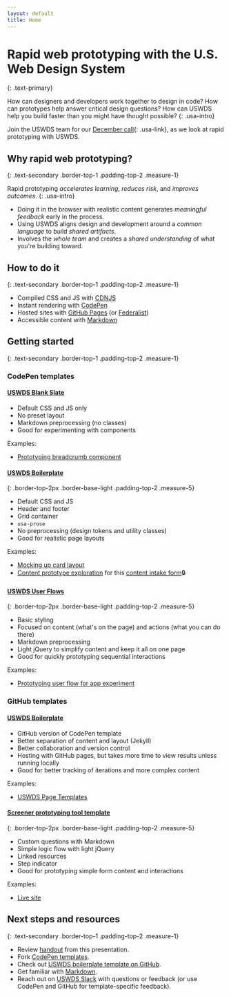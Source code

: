 ```yaml
---
layout: default
title: Home
---
```

# Rapid web prototyping with the U.S. Web Design System
{: .text-primary}

How can designers and developers work together to design in code? How can prototypes help answer critical design questions? How can USWDS help you build faster than you might have thought possible?
{: .usa-intro}

Join the USWDS team for our [December call](https://digital.gov/event/2021/12/16/uswds-monthly-call-december-2021/){: .usa-link}, as we look at rapid prototyping with USWDS.

## Why rapid web prototyping?
{: .text-secondary .border-top-1 .padding-top-2 .measure-1}

Rapid prototyping *accelerates learning*, *reduces risk*, and *improves outcomes*.
{: .usa-intro}

- Doing it in the browser with realistic content generates *meaningful feedback* early in the process.
- Using USWDS aligns design and development around a *common language* to build *shared artifacts*.
- Involves the *whole team* and creates a *shared understanding* of what you're building toward.

## How to do it
{: .text-secondary .border-top-1 .padding-top-2 .measure-1}

- Compiled CSS and JS with [CDNJS](https://cdnjs.com/libraries/uswds)
- Instant rendering with [CodePen](https://codepen.io/)
- Hosted sites with [GitHub Pages](https://pages.github.com/) (or [Federalist](https://federalist.18f.gov/))
- Accessible content with [Markdown](https://docs.github.com/en/github/writing-on-github/getting-started-with-writing-and-formatting-on-github/basic-writing-and-formatting-syntax)

## Getting started
{: .text-secondary .border-top-1 .padding-top-2 .measure-1}

### CodePen templates

#### [USWDS Blank Slate](https://codepen.io/pglevy/pen/gOxNXGY)

- Default CSS and JS only
- No preset layout
- Markdown preprocessing (no classes)
- Good for experimenting with components

Examples:
- [Prototyping breadcrumb component](https://codepen.io/pglevy/pen/oNjBBow?editors=0100)

#### [USWDS Boilerplate](https://codepen.io/pglevy/pen/abBgJbe)
{: .border-top-2px .border-base-light .padding-top-2 .measure-5}

- Default CSS and JS
- Header and footer
- Grid container
- `usa-prose`
- No preprocessing (design tokens and utility classes)
- Good for realistic page layouts
  
Examples: 
- [Mocking up card layout](https://codepen.io/pglevy/pen/eYgrPxq?editors=1000)
- [Content prototype exploration](https://codepen.io/pglevy/pen/abLvdpB) for this [content intake form](https://docs.google.com/document/d/1EXWxaWL46OpxV9sLvsgPsJI3vOhXbYKAFMnm9ewtQ7s/edit#heading=h.r6vrqb78ivw)🔒

#### [USWDS User Flows](https://codepen.io/pglevy/pen/mdMZXOX)
{: .border-top-2px .border-base-light .padding-top-2 .measure-5}

- Basic styling
- Focused on content (what's on the page) and actions (what you can do there)
- Markdown preprocessing
- Light jQuery to simplify content and keep it all on one page
- Good for quickly prototyping sequential interactions

Examples:
- [Prototyping user flow for app experiment](https://codepen.io/pglevy/pen/dyzxPaM)

### GitHub templates

#### [USWDS Boilerplate](https://github.com/Bixal/uswds-boilerplate)

- GitHub version of CodePen template
- Better separation of content and layout (Jekyll)
- Better collaboration and version control
- Hosting with GitHub pages, but takes more time to view results unless running locally
- Good for better tracking of iterations and more complex content

Examples:
- [USWDS Page Templates](https://bixal.github.io/uswds-page-templates/)

#### [Screener prototyping tool template](https://github.com/Bixal/uswds-screener-prototyping-tool)
{: .border-top-2px .border-base-light .padding-top-2 .measure-5}

- Custom questions with Markdown
- Simple logic flow with light jQuery
- Linked resources
- Step indicator
- Good for prototyping simple form content and interactions

Examples:
- [Live site](https://bixal.github.io/uswds-screener-prototyping-tool/)

## Next steps and resources
{: .text-secondary .border-top-1 .padding-top-2 .measure-1}

- Review [handout](https://bixal.github.io/rwp-with-uswds/) from this presentation.
- Fork [CodePen templates](https://codepen.io/collection/waGRZM).
- Check out [USWDS boilerplate template on GitHub](https://github.com/Bixal/uswds-boilerplate).
- Get familiar with [Markdown](https://docs.github.com/en/github/writing-on-github/getting-started-with-writing-and-formatting-on-github/basic-writing-and-formatting-syntax).
- Reach out on [USWDS Slack](https://designsystem.digital.gov/about/community/) with questions or feedback (or use CodePen and GitHub for template-specific feedback).
